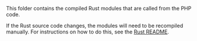 This folder contains the compiled Rust modules that are called from the PHP code.

If the Rust source code changes, the modules will need to be recompiled manually. For instructions on how to do this, see the [Rust README](../../rust/README.md).
